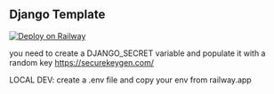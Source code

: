 ## Django Template

[![Deploy on Railway](https://railway.app/button.svg)](https://railway.app/new/template/GB6Eki?referralCode=U5zXSw)

you need to create a DJANGO_SECRET variable and populate it with a random key
https://securekeygen.com/


LOCAL DEV:
create a .env file and copy your env from railway.app
